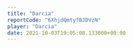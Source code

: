 ```yaml
---
title: "Darcia"
reportCode: "6XhjdQmtyfBJDVzN"
player: "Darcia"
date: 2021-10-03T19:05:08.133000+00:00
---
```

